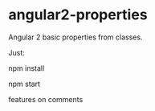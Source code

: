 # angular2-properties
Angular 2 basic properties from classes.

Just:

npm install

npm start

features on comments
